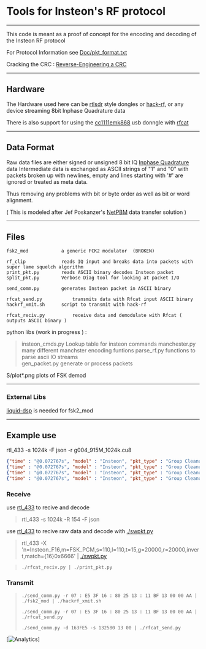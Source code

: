 # Tools for Insteon's RF protocol #

----

This code is meant as a proof of concept for the encoding and decoding of the Insteon RF protocol


For Protocol Information see [Doc/pkt_format.txt](Doc/pkt_format.txt)

Cracking the CRC :  [Reverse-Engineering a CRC](http://make-it-hack.blogspot.com/2015/08/reverse-engineering-crc.html)


----

## Hardware ##

The Hardware used here can be
[rtlsdr](http://sdr.osmocom.org/trac/wiki/rtl-sdr) style dongles or
[hack-rf](https://greatscottgadgets.com/hackrf/), or any device streaming 8bit Inphase Quadrature data

There is also support for using the
[cc1111emk868](http://www.ti.com/tool/cc1111emk868-915) usb donngle with
[rfcat](https://bitbucket.org/atlas0fd00m/rfcat)

----

## Data Format ##

Raw data files are either signed or unsigned 8 bit IQ [Inphase Quadrature](https://en.wikipedia.org/wiki/In-phase_and_quadrature_components) data 
Intermediate data is exchanged as ASCII strings of "1" and "0" with packets broken up with newlines,
empty and lines starting with '#' are ignored or treated as meta data.

Thus removing any problems with bit or byte order as well as bit or word alignment.

( This is modeled after Jef Poskanzer's [NetPBM](http://en.wikipedia.org/wiki/Netpbm_format) data transfer solution )


----

## Files ##

    fsk2_mod            a generic FCK2 modulator  (BROKEN)

    rf_clip             reads IQ input and breaks data into packets with super lame squelch algorithm
    print_pkt.py        reads ASCII binary decodes Insteon packet
    split_pkt.py        Verbose Diag tool for looking at packet I/O

    send_comm.py        generates Insteon packet in ASCII binary

    rfcat_send.py	        transmits data with Rfcat input ASCII binary
    hackrf_xmit.sh      script to transmit with hack-rf

    rfcat_reciv.py	        receive data and demodulate with Rfcat ( outputs ASCII binary )
<!--- rtl_reciv.sh        receive data with rtl-sdr dongle ( output unsigned 8 bit ) --->
<!--- hackrf_reciv.sh     receive data with hackrf ( output signed 8 bit )**  --->
<!--    ** hackrf_reciv requires mod hackrf_transfer to write to stdout -->

python libs (work in progress ) :  

>  insteon_cmds.py      Lookup table for insteon commands
>  manchester.py        many different manchster encoding funtions 
>  parse_rf.py          functions to parse ascii IO streams  
>  gen_packet.py        generate or process packets


S/plot\*.png         plots of FSK demod

----

### External Libs ###

[liquid-dsp](http://liquidsdr.org/) is needed for fsk2_mod 

----

## Example use ##

rtl_433 -s 1024k  -F json -r  g004_915M_1024k.cu8

```json
{"time" : "@0.072767s", "model" : "Insteon", "pkt_type" : "Group Cleanup Direct Message", "from_id" : "2B7811", "to_id" : "226B3F", "command" : "13 01 ", "extended" : 0, "hops" : "3 / 3", "formatted" : "4F : 226B3F : 2B7811 : 13 01  79", "mic" : "CRC", "payload" : "4F3F6B2211782B130179"}
{"time" : "@0.072767s", "model" : "Insteon", "pkt_type" : "Group Cleanup Direct Message", "from_id" : "2B7811", "to_id" : "226B3F", "command" : "13 01 ", "extended" : 0, "hops" : "3 / 2", "formatted" : "4B : 226B3F : 2B7811 : 13 01  BD", "mic" : "CRC", "payload" : "4B3F6B2211782B1301BD"}
{"time" : "@0.072767s", "model" : "Insteon", "pkt_type" : "Group Cleanup Direct Message", "from_id" : "2B7811", "to_id" : "226B3F", "command" : "13 01 ", "extended" : 0, "hops" : "3 / 1", "formatted" : "47 : 226B3F : 2B7811 : 13 01  F1", "mic" : "CRC", "payload" : "473F6B2211782B1301F1"}
{"time" : "@0.072767s", "model" : "Insteon", "pkt_type" : "Group Cleanup Direct Message", "from_id" : "2B7811", "to_id" : "226B3F", "command" : "13 01 ", "extended" : 0, "hops" : "3 / 0", "formatted" : "43 : 226B3F : 2B7811 : 13 01  35", "mic" : "CRC", "payload" : "433F6B2211782B130135"}
```



### Receive ###
 
use [rtl_433](https://github.com/merbanan/rtl_433) to recive and decode

>  rtl_433 -s 1024k -R 154 -F json

use [rtl_433](https://github.com/merbanan/rtl_433) to recive raw data and decode with [./swpkt.py](swpkt.py)

>  rtl_433 -X 'n=Insteon_F16,m=FSK_PCM,s=110,l=110,t=15,g=20000,r=20000,invert,match={16}0x6666' | [./swpkt.py](swpkt.py)

>
>  `./rfcat_reciv.py | ./print_pkt.py`
>

### Transmit ###

>  `./send_comm.py -r 07 : E5 3F 16 : 80 25 13 : 11 BF 13 00 00 AA | ./fsk2_mod | ./hackrf_xmit.sh`
>
>  `./send_comm.py -r 07 : E5 3F 16 : 80 25 13 : 11 BF 13 00 00 AA | ./rfcat_send.py`
>
>  `./send_comm.py -d 163FE5 -s 132580 13 00 | ./rfcat_send.py`


[![Analytics](https://ga-beacon.appspot.com/UA-65834265-1/evilpete/insteonrf)]
